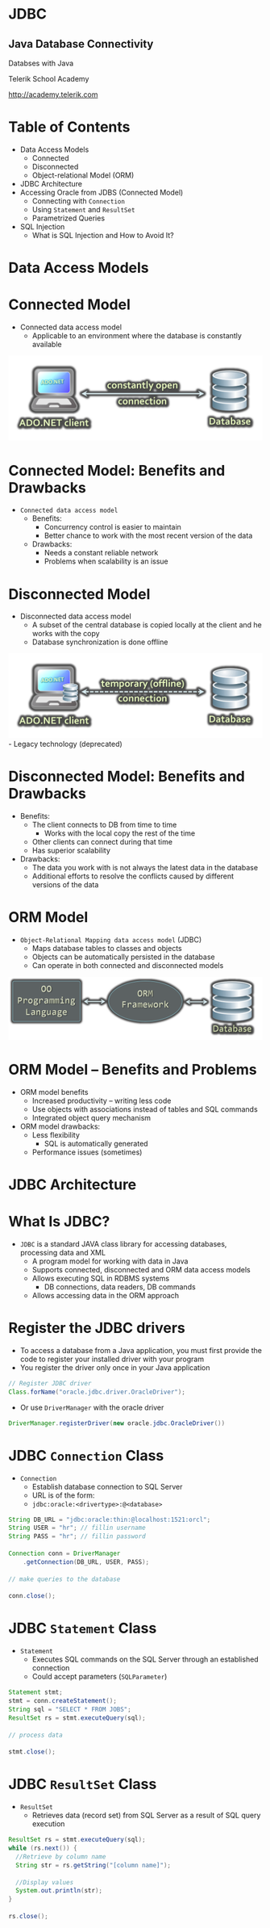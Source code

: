 <!-- section start -->

<!-- attr: {id: 'title', class: 'slide-title', hasScriptWrapper: true} -->
# JDBC
##  Java Database Connectivity

<div class="signature">
    <p class="signature-course">Databses with Java</p>
    <p class="signature-initiative">Telerik School Academy</p>
    <a href="http://academy.telerik.com" class="signature-link">http://academy.telerik.com</a>
</div>

<!-- section start -->

<!-- attr: { id:'table-of-contents' } -->
# Table of Contents
- Data Access Models
  - Connected
  - Disconnected
  - Object-relational Model (ORM)
- JDBC Architecture
- Accessing Oracle from JDBS (Connected Model)
  - Connecting with `Connection`
  - Using `Statement` and `ResultSet`
  - Parametrized Queries
- SQL Injection
  - What is SQL Injection and How to Avoid It?
<!-- section start -->
<!-- attr: {id: 'data-access-models', class: 'slide-section'} -->
# Data Access Models

<!-- attr: { id:'connected-model', hasScriptWrapper:true } -->
# Connected Model
-   Connected data access model
    -   Applicable to an environment where the database is constantly available
<img class="slide-image" src="imgs/connected-model.png" style="position:initial" />

# Connected Model: Benefits and Drawbacks
-   `Connected data access model`
    -   Benefits:
        -   Concurrency control is easier to maintain
        -   Better chance to work with the most recent version of the data
    -   Drawbacks:  
        -   Needs a constant reliable network
        -   Problems when scalability is an issue

<!-- attr: { id:'disconnected-model', hasScriptWrapper:true } -->
# Disconnected Model
-   Disconnected data access model
    -   A subset of the central database is copied locally at the client and he works with the copy
    -   Database synchronization is done offline
<img class="slide-image" src="imgs/disconnected-model.png" style="position:initial" />
    -   Legacy technology (deprecated)

# Disconnected Model: Benefits and Drawbacks
-   Benefits:
    -   The client connects to DB from time to time
        -   Works with the local copy the rest of the time
    -   Other clients can connect during that time
    -   Has superior scalability
-   Drawbacks:
    -   The data you work with is not always the latest data in the database
    -   Additional efforts to resolve the conflicts caused by different versions of the data

<!-- attr: { id:'orm-model', hasScriptWrapper:true } -->
# ORM Model
-   `Object-Relational Mapping data access model` (JDBC)
    -   Maps database tables to classes and objects
    -   Objects can be automatically persisted in the database
    -   Can operate in both connected and disconnected models
<img class="slide-image" src="imgs/orm-model.png" style="position:initial" />

# ORM Model – Benefits and Problems
-   ORM model benefits
    -   Increased productivity – writing less code
    -   Use objects with associations instead of tables and SQL commands
    -   Integrated object query mechanism
-   ORM model drawbacks:
    -   Less flexibility
        -   SQL is automatically generated
    -   Performance issues (sometimes)

<!-- section start -->
<!-- attr: { id:'jdbc-architecture', class:'slide-section', hasScriptWrapper:true } -->
# JDBC Architecture

# What Is JDBC?
-   `JDBC` is a standard JAVA class library for accessing databases, processing data and XML
    -   A program model for working with data in Java
    -   Supports connected, disconnected and ORM data access models
    -   Allows executing SQL in RDBMS systems
        -   DB connections, data readers, DB commands
    -   Allows accessing data in the ORM approach

# Register the JDBC drivers
- To access a database from a Java application, you must first provide the code to register your installed driver with your program
- You register the driver only once in your Java application

```java
// Register JDBC driver
Class.forName("oracle.jdbc.driver.OracleDriver");
```
- Or use `DriverManager` with the oracle driver

```java
DriverManager.registerDriver(new oracle.jdbc.OracleDriver())
```

<!-- attr: { hasScriptWrapper:true } -->
# JDBC `Connection` Class
-   `Connection`
    -   Establish database connection to SQL Server
    -   URL is of the form:
      - `jdbc:oracle:<drivertype>:@<database>`


```java
String DB_URL = "jdbc:oracle:thin:@localhost:1521:orcl";
String USER = "hr"; // fillin username
String PASS = "hr"; // fillin password

Connection conn = DriverManager
    .getConnection(DB_URL, USER, PASS);

// make queries to the database

conn.close();
```

# JDBC `Statement` Class
-   `Statement`
    -   Executes SQL commands on the SQL Server through an established connection
    -   Could accept parameters (`SQLParameter`)

```java
Statement stmt;
stmt = conn.createStatement();
String sql = "SELECT * FROM JOBS";
ResultSet rs = stmt.executeQuery(sql);

// process data

stmt.close();
```

# JDBC `ResultSet` Class
-   `ResultSet`
    -   Retrieves data (record set) from SQL Server as a result of SQL query execution

```java
ResultSet rs = stmt.executeQuery(sql);
while (rs.next()) {
  //Retrieve by column name
  String str = rs.getString("[column name]");

  //Display values
  System.out.println(str);
}

rs.close();
```

<!-- section start  -->

<!-- attr: { class:'slide-section', showInPresentation: true } -->
<!-- # Questions
##  Java Database Connectivity -->
